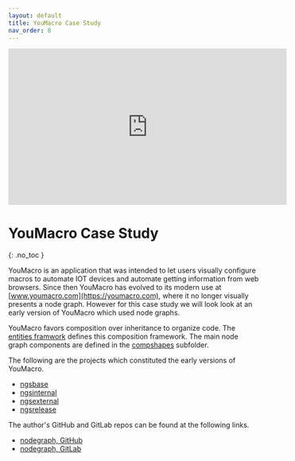 ```yaml
---
layout: default
title: YouMacro Case Study
nav_order: 8
---
```


<iframe width="560" height="315" src="https://www.youtube.com/embed/jQK533nctjA" title="YouTube video player" frameborder="0" allow="accelerometer; autoplay; clipboard-write; encrypted-media; gyroscope; picture-in-picture" allowfullscreen></iframe>

# YouMacro Case Study
{: .no_toc }


YouMacro is an application that was intended to let users visually configure macros to automate IOT devices and automate getting information from web browsers. Since then YouMacro has evolved to its modern use at [www.youmacro.com](https://youmacro.com), where it no longer visually presents a node graph.  However for this case study we will look look at an early version of YouMacro which used node graphs.  

YouMacro favors composition over inheritance to organize code. The [entities framwork](https://github.com/nodegraph/ngsinternal/tree/master/src/entities) defines this composition framework. The main node graph components are defined in the [compshapes](https://github.com/nodegraph/ngsinternal/tree/master/src/components/compshapes) subfolder.

The following are the projects which constituted the early versions of YouMacro.
* [ngsbase](https://github.com/nodegraph/ngsbase) 
* [ngsinternal](https://github.com/nodegraph/ngsinternal)
* [ngsexternal](https://github.com/nodegraph/ngsexternal)
* [ngsrelease](https://github.com/nodegraph/ngsrelease)

The author's GitHub and GitLab repos can be found at the following links.
* [nodegraph, GitHub](https://github.com/nodegraph)
* [nodegraph, GitLab](https://gitlab.com/nodegraph)
